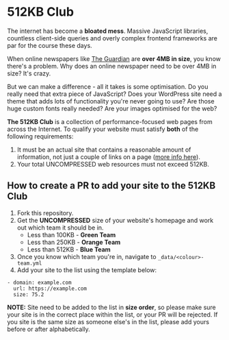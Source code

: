 # 512KB Club

The internet has become a **bloated mess**. Massive JavaScript libraries, countless client-side queries and overly complex frontend frameworks are par for the course these days.

When online newspapers like [The Guardian](https://www.theguardian.com/uk) are **over 4MB in size**, you know there's a problem. Why does an online newspaper need to be over 4MB in size? It's crazy.

But we can make a difference - all it takes is some optimisation. Do you really need that extra piece of JavaScript? Does your WordPress site need a theme that adds lots of functionality you're never going to use? Are those huge custom fonts really needed? Are your images optimised for the web?

**The 512KB Club** is a collection of performance-focused web pages from across the Internet. To qualify your website must satisfy **both** of the following requirements:

1. It must be an actual site that contains a reasonable amount of information, not just a couple of links on a page ([more info here](https://512kb.club/#lightweight-notice)).
2. Your total UNCOMPRESSED web resources must not exceed 512KB.

## How to create a PR to add your site to the 512KB Club

1. Fork this repository.
2. Get the **UNCOMPRESSED** size of your website's homepage and work out which team it should be in.
    * Less than 100KB - **Green Team**
    * Less than 250KB - **Orange Team**
    * Less than 512KB - **Blue Team**
3. Once you know which team you're in, navigate to `_data/<colour>-team.yml`
4. Add your site to the list using the template below:

```
- domain: example.com
  url: https://example.com
  size: 75.2
```

**NOTE:** Site need to be added to the list in **size order**, so please make sure your site is in the correct place within the list, or your PR will be rejected. If you site is the same size as someone else's in the list, please add yours before or after alphabetically.
